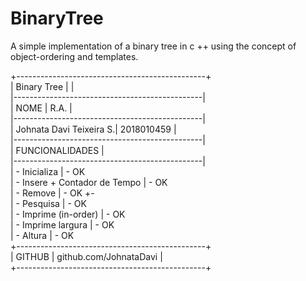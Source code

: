 # BinaryTree
A simple implementation of a binary tree in c ++ using the concept of object-ordering and templates.<br/>
<p>
+-----------------------------------------------+<br/>
|   Binary Tree             |                   |<br/>
|-----------------------------------------------|<br/>
|   NOME                    |   R.A.            |<br/>
|-----------------------------------------------|<br/>
|   Johnata Davi Teixeira S.|   2018010459      |<br/>
|-----------------------------------------------|<br/>
|   FUNCIONALIDADES                             |<br/>
|-----------------------------------------------|<br/>
|   - Inicializa                                | - OK<br/>
|   - Insere + Contador de Tempo                | - OK<br/>
|   - Remove                                    | - OK +-<br/>
|   - Pesquisa                                  | - OK<br/>
|   - Imprime (in-order)                        | - OK<br/>
|   - Imprime largura                           | - OK<br/>
|   - Altura                                    | - OK<br/>
+-----------------------------------------------+<br/>
|   GITHUB |   github.com/JohnataDavi           |<br/>
+-----------------------------------------------+<br/>
</p>
